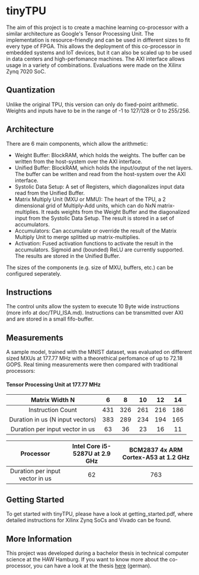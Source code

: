 # tinyTPU
The aim of this project is to create a machine learning co-processor with a similar architecture as Google's Tensor Processing Unit. The implementation is resource-friendly and can be used in different sizes to fit every type of FPGA. This allows the deployment of this co-processor in embedded systems and IoT devices, but it can also be scaled up to be used in data centers and high-perfomance machines. The AXI interface allows usage in a variety of combinations. Evaluations were made on the Xilinx Zynq 7020 SoC.

## Quantization
Unlike the original TPU, this version can only do fixed-point arithmetic. Weights and inputs have to be in the range of -1 to 127/128 or 0 to 255/256.

## Architecture
There are 6 main components, which allow the arithmetic:
- Weight Buffer: BlockRAM, which holds the weights. The buffer can be written from the host-system over the AXI interface.
- Unified Buffer: BlockRAM, which holds the input/output of the net layers. The buffer can be written and read from the host-system over the AXI interface.
- Systolic Data Setup: A set of Registers, which diagonalizes input data read from the Unified Buffer.
- Matrix Multiply Unit (MXU or MMU): The heart of the TPU, a 2 dimensional grid of Multiply-Add units, which can do NxN matrix-multiplies. It reads weights from the Weight Buffer and the diagonalized input from the Systolic Data Setup. The result is stored in a set of accumulators.
- Accumulators: Can accumulate or override the result of the Matrix Multiply Unit to merge splitted up matrix-multiplies.
- Activation: Fused activation functions to activate the result in the accumulators. Sigmoid and (bounded) ReLU are currently supported. The results are stored in the Unified Buffer.

The sizes of the components (e.g. size of MXU, buffers, etc.) can be configured seperately.

## Instructions
The control units allow the system to execute 10 Byte wide instructions (more info at doc/TPU_ISA.md). Instructions can be transmitted over AXI and are stored in a small fifo-buffer.

## Measurements
A sample model, trained with the MNIST dataset, was evaluated on different sized MXUs at 177.77 MHz with a theorethical perfomance of up to 72.18 GOPS. Real timing measurements were then compared with traditional processors:

#### Tensor Processing Unit at 177.77 MHz

|Matrix Width N|6|8|10|12|14|
|:-:|:-:|:-:|:-:|:-:|:-:|
|Instruction Count|431|326|261|216|186|
|Duration in us (N input vectors)|383|289|234|194|165|
|Duration per input vector in us|63|36|23|16|11|

|Processor|Intel Core i5-5287U at 2.9 GHz|BCM2837 4x ARM Cortex-A53 at 1.2 GHz|
|:-:|:-:|:-:|
|Duration per input vector in us|62|763|

## Getting Started
To get started with tinyTPU, please have a look at getting_started.pdf, where detailed instructions for Xilinx Zynq SoCs and Vivado can be found.

## More Information
This project was developed during a bachelor thesis in technical computer science at the HAW Hamburg. If you want to know more about the co-processor, you can have a look at the thesis [here](http://edoc.sub.uni-hamburg.de/haw/volltexte/2018/4456/) (german).